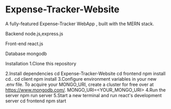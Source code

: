 # Expense-Tracker-Website

A fully-featured Expense-Tracker WebApp , built with the MERN stack.

Backend
 node.js,express.js

Front-end
 react.js

Database
mongodb



Installation
1.Clone this repository

2.Install dependencies
cd Expense-Tracker-Website 
cd frontend
npm install
cd..
cd client
npm install
3.Configure environment variables in your new .env file. To acquire your MONGO_URI, create a cluster for free over at https://www.mongodb.com/.
MONGO_URI=<YOUR_MONGO_URI> 
4.Run the server
npm run server
5.Start a new terminal and run react's development server
cd frontend
npm start
